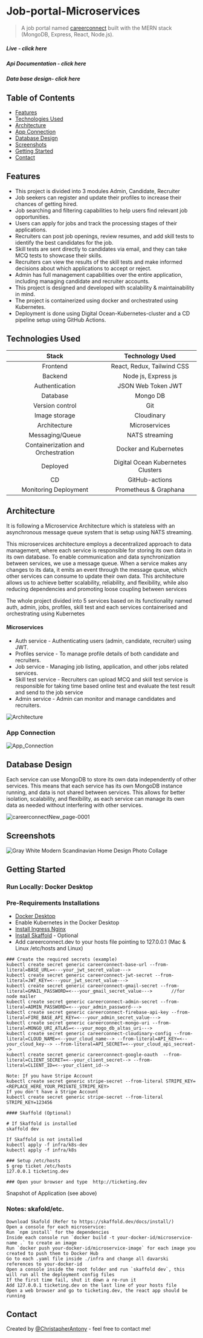 # Job-portal-Microservices
>A job portal named [careerconnect](https://www.careerconnect.cloud/) built with the MERN stack (MongoDB, Express, React, Node.js).
>
##### Live - click here
##### Api Documentation - click here
##### Data base design- click here

## Table of Contents
* [Features](#features)
* [Technologies Used](#technologies-used)
* [Architecture](#architecture)
* [App Connection](#app-connection)
* [Database Design](#database-design)
* [Screenshots](#screenshots)
* [Getting Started](#getting-started)
* [Contact](#contact)


## Features
-  This project is divided into 3 modules Admin, Candidate, Recruiter
-  Job seekers can register and update their profiles to increase their chances of getting hired.
-  Job searching and filtering capabilities to help users find relevant job opportunities.
-  Users can apply for jobs and track the processing stages of their applications.
-  Recruiters can post job openings, review resumes, and add skill tests to identify the best candidates for the job.
-  Skill tests are sent directly to candidates via email, and they can take MCQ tests to showcase their skills.
-  Recruiters can view the results of the skill tests and make informed decisions about which applications to accept or reject.
-  Admin has full management capabilities over the entire application, including managing candidate and recruiter accounts.
-  This project is designed and developed with scalability & maintainability in mind.
-  The project is containerized using docker and orchestrated using Kubernetes.
-  Deployment is done using Digital Ocean-Kubernetes-cluster and a CD pipeline setup using GitHub 
   Actions.

## Technologies Used

|   Stack      | Technology Used|
|     :---:    |     :---:      |  
| Frontend     | React, Redux, Tailwind CSS     | 
| Backend      | Node js, Express js      |  
| Authentication      |JSON Web Token JWT     |     
| Database     | Mongo DB       |
| Version control     |  Git  |
|Image storage     |  Cloudinary  |
| Architecture     | Microservices    |
| Messaging/Queue     | NATS streaming |
| Containerization and Orchestration    | Docker and Kubernetes     | 
| Deployed     | Digital Ocean Kubernetes Clusters   |
| CD     | GitHub-actions   |
| Monitoring Deployment | Prometheus &  Graphana|



## Architecture
It is following a Microservice Architecture which is stateless with an asynchronous message queue system that is setup using NATS streaming. 

This microservices architecture employs a decentralized approach to data management, where each service is responsible for storing its own data in its own database. To enable communication and data synchronization between services, we use a message queue. When a service makes any changes to its data, it emits an event through the message queue, which other services can consume to update their own data. This architecture allows us to achieve better scalability, reliability, and flexibility, while also reducing dependencies and promoting loose coupling between services

The whole project divided into 5 services based on its functionality named auth, admin, jobs, profiles, skill test and each services containerised and orchestrating using Kubernetes

#### Microservices
- Auth service - Authenticating users (admin, candidate, recruiter) using JWT.
- Profiles service  - To manage profile details of both candidate and recruiters.
- Job service - Managing job listing, application, and other jobs related services.
- Skill test service - Recruiters can upload MCQ and skill test service is responsible for taking time based online test and   evaluate the test result and send to the job service
- Admin service - Admin can monitor and manage candidates and recruiters.


![Architecture](https://user-images.githubusercontent.com/109226401/235358333-35058635-746b-47e0-aadd-790cdcf3642a.png)

### App Connection
![App_Connection](https://user-images.githubusercontent.com/109226401/235358460-7405f2b5-41f5-4ad1-9dc5-dd9ca81b1f60.png)

## Database Design
Each service can use MongoDB to store its own data independently of other services. This means that each service has its own MongoDB instance running, and data is not shared between services. This allows for better isolation, scalability, and flexibility, as each service can manage its own data as needed without interfering with other services.

![careerconnectNew_page-0001](https://user-images.githubusercontent.com/109226401/235361609-f2057e43-1411-4ff4-bd35-89b282ba3542.jpg)



## Screenshots

![Gray White Modern Scandinavian Home Design Photo Collage](https://user-images.githubusercontent.com/109226401/235372787-304be150-acb4-4566-9ad1-29294c3930b7.png)

## Getting Started
### Run Locally: Docker Desktop

### Pre-Requirements Installations

- [Docker Desktop](https://docs.docker.com/get-docker/)
- Enable Kubernetes in the Docker Desktop
- [Install Ingress Nginx](https://kubernetes.github.io/ingress-nginx/deploy/)
- [Install Skaffold](https://skaffold.dev/docs/install/) - Optional
- Add careerconnect.dev to your hosts file pointing to 127.0.0.1 (Mac & Linux /etc/hosts and Linux)

```
### Create the required secrets (example)
kubectl create secret generic careerconnect-base-url --from-literal=BASE_URL=<---your_jwt_secret_value--->
kubectl create secret generic careerconnect-jwt-secret --from-literal=JWT_KEY=<---your_jwt_secret_value--->
kubectl create secret generic careerconnect-gmail-secret --from-literal=GMAIL_PASSWORD=<---your_gmail_secret_value--->       //for node mailer
kubectl create secret generic careerconnect-admin-secret --from-literal=ADMIN_PASSWORD=<---your_admin_password--->
kubectl create secret generic careerconnect-firebase-api-key --from-literal=FIRE_BASE_API_KEY=<---your_admin_secret_value--->
kubectl create secret generic careerconnect-mongo-uri --from-literal=MONGO_URI_ATLAS=<---your_mogo_db_altas_uri--->
kubectl create secret generic careerconnect-cloudinary-config --from-literal=CLOUD_NAME=<--your_cloud_name--> --from-literal=API_KEY=<--your_cloud_key--> --from-literal=API_SECRET=<--your_cloud_api_secreat-->
kubectl create secret generic careerconnect-google-oauth  --from-literal=CLIENT_SECRET=<--your_client_secret--> --from-literal=CLIENT_ID=<--your_client_id-->

Note: If you have Stripe Account
kubectl create secret generic stripe-secret --from-literal STRIPE_KEY=<REPLACE_HERE_YOUR_PRIVATE_STRIPE_KEY>
If you don't have a Stripe Account
kubectl create secret generic stripe-secret --from-literal STRIPE_KEY=123456

#### Skaffold (Optional)

# If Skaffold is installed
skaffold dev

If Skaffold is not installed
kubectl apply -f infra/k8s-dev
kubectl apply -f infra/k8s

### Setup /etc/hosts
$ grep ticket /etc/hosts
127.0.0.1 ticketing.dev 

### Open your browser and type  http://ticketing.dev 
```
Snapshot of Application (see above)

### Notes: skafold/etc.

```
Download Skafold (Refer to https://skaffold.dev/docs/install/)
Open a console for each microservice:
Run `npm install` for the dependencies
Inside each console run `docker build -t your-docker-id/microservice-name .` to create an image
Run `docker push your-docker-id/microservice-image` for each image you created to push them to Docker Hub
Go to each .yaml file inside ./infra and change all davarski references to your-docker-id
Open a console inside the root folder and run `skaffold dev`, this will run all the deployment config files
If the first time fail, shut it down a re-run it
Add 127.0.0.1 ticketing.dev on the last line of your hosts file
Open a web browser and go to ticketing.dev, the react app should be running
```



## Contact
Created by [@ChristapherAntony](https://www.linkedin.com/in/christapherantony-5568a3156/) - feel free to contact me!
